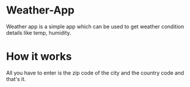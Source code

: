 # Weather-App
Weather app is a simple app which can be used to get weather condition details like temp, humidity.  

# How it works
All you have to enter is the zip code of the city and the country code and that's it.
